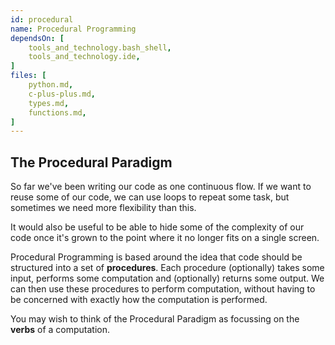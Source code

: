 ```yaml
---
id: procedural
name: Procedural Programming
dependsOn: [
    tools_and_technology.bash_shell,
    tools_and_technology.ide,
]
files: [
    python.md,
    c-plus-plus.md,
    types.md,
    functions.md,
]
---
```


## The Procedural Paradigm

So far we've been writing our code as one continuous flow.
If we want to reuse some of our code, we can use loops to repeat some task, but sometimes we need more flexibility than this.

It would also be useful to be able to hide some of the complexity of our code once it's grown to the point where it no longer fits on a single screen.

Procedural Programming is based around the idea that code should be structured into a set of **procedures**.
Each procedure (optionally) takes some input, performs some computation and (optionally) returns some output.
We can then use these procedures to perform computation, without having to be concerned with exactly how the computation is performed.

You may wish to think of the Procedural Paradigm as focussing on the **verbs** of a computation.
